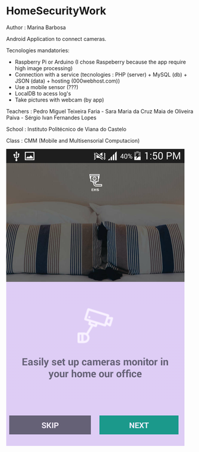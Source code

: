 # HomeSecurityWork

Author : Marina Barbosa

Android Application to connect cameras.

Tecnologies mandatories:

- Raspberry Pi or Arduino (I chose Raspeberry because the app require high image processing)
- Connection with a service (tecnologies : PHP (server) + MySQL (db) + JSON (data) + hosting (000webhost.com))
- Use a mobile sensor (???)
- LocalDB to acess log's
- Take pictures with webcam (by app)

Teachers : Pedro Miguel Teixeira Faria - Sara Maria da Cruz Maia de Oliveira Paiva - Sérgio Ivan Fernandes Lopes

School : Instituto Politécnico de Viana do Castelo

Class : CMM (Mobile and Multisensorial Computacion)

![alt tag](https://github.com/marinaBarbosa/HomeSecurityWork/blob/master/documentation/FirstInfo.png)
